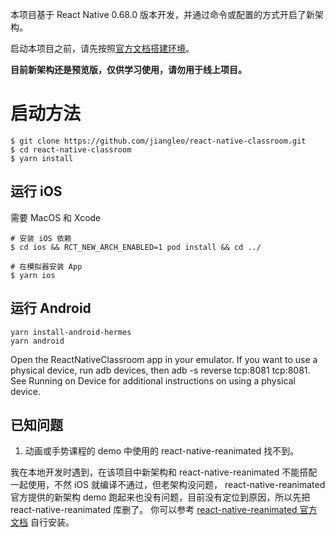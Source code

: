 本项目基于 React Native 0.68.0 版本开发，并通过命令或配置的方式开启了新架构。

启动本项目之前，请先按照[官方文档搭建环境](https://reactnative.cn/docs/environment-setup)。

**目前新架构还是预览版，仅供学习使用，请勿用于线上项目。**

# 启动方法

```
$ git clone https://github.com/jiangleo/react-native-classroom.git
$ cd react-native-classroom
$ yarn install
```

## 运行 iOS

需要 MacOS 和 Xcode
```
# 安装 iOS 依赖 
$ cd ios && RCT_NEW_ARCH_ENABLED=1 pod install && cd ../

# 在模拟器安装 App
$ yarn ios
```


## 运行 Android

```
yarn install-android-hermes
yarn android
```

Open the ReactNativeClassroom app in your emulator. If you want to use a physical device, run adb devices, then adb -s <device name> reverse tcp:8081 tcp:8081. See Running on Device for additional instructions on using a physical device.


## 已知问题

1. 动画或手势课程的 demo 中使用的 react-native-reanimated 找不到。

我在本地开发时遇到，在该项目中新架构和 react-native-reanimated 不能搭配一起使用，不然 iOS 就编译不通过，但老架构没问题， react-native-reanimated 官方提供的新架构 demo 跑起来也没有问题，目前没有定位到原因，所以先把 react-native-reanimated 库删了。
你可以参考 [react-native-reanimated 官方文档](https://docs.swmansion.com/react-native-reanimated/docs/fundamentals/installation) 自行安装。
